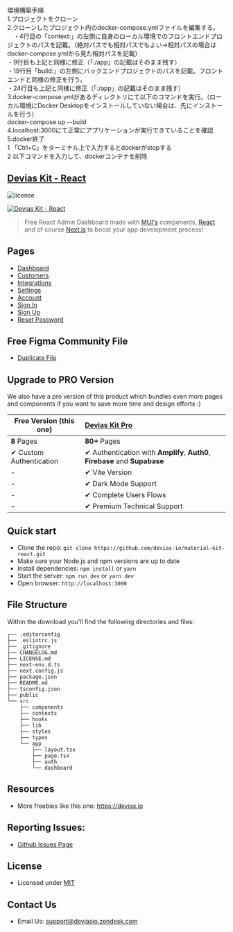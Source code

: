 環境構築手順<br>
1.プロジェクトをクローン<br>
2.クローンしたプロジェクト内のdocker-compose.ymlファイルを編集する。<br>
　・4行目の「context:」の左側に自身のローカル環境でのフロントエンドプロジェクトのパスを記載。（絶対パスでも相対パスでもよい→相対パスの場合はdocker-compose.ymlから見た相対パスを記載）<br>
  ・9行目も上記と同様に修正（「:/app」の記載はそのまま残す）<br>
  ・19行目「build:」の左側にバックエンドプロジェクトのパスを記載。フロントエンドと同様の修正を行う。<br>
  ・24行目も上記と同様に修正（「:/app」の記載はそのまま残す）<br>
3.docker-compose.ymlがあるディレクトリにて以下のコマンドを実行。（ローカル環境にDocker Desktopをインストールしていない場合は、先にインストールを行う）<br>
docker-compose up --build<br>
4.localhost:3000にて正常にアプリケーションが実行できていることを確認<br>
5.docker終了<br>
 1 「Ctrl+C」をターミナル上で入力するとdockerがstopする<br>
 2 以下コマンドを入力して、dockerコンテナを削除<br>
  

## [Devias Kit - React](https://material-kit-react.devias.io/)

![license](https://img.shields.io/badge/license-MIT-blue.svg)

[![Devias Kit - React](https://github.com/devias-io/material-kit-react/blob/main/public/assets/thumbnail.png)](https://material-kit-react.devias.io/)

> Free React Admin Dashboard made with [MUI's](https://mui.com) components, [React](https://reactjs.org) and of course [Next.js](https://github.com/vercel/next.js) to boost your app development process!

## Pages 

- [Dashboard](https://material-kit-react.devias.io)
- [Customers](https://material-kit-react.devias.io/dashboard/customers)
- [Integrations](https://material-kit-react.devias.io/dashboard/integrations)
- [Settings](https://material-kit-react.devias.io/dashboard/settings)
- [Account](https://material-kit-react.devias.io/dashboard/account)
- [Sign In](https://material-kit-react.devias.io/auth/sign-in)
- [Sign Up](https://material-kit-react.devias.io/auth/sign-up)
- [Reset Password](https://material-kit-react.devias.io/auth/reset-password)

## Free Figma Community File

- [Duplicate File](https://www.figma.com/file/b3L1Np4RYiicZAOMopHNkm/Devias-Dashboard-Design-Library-Kit)

## Upgrade to PRO Version

We also have a pro version of this product which bundles even more pages and components if you want
to save more time and design efforts :)

| Free Version (this one)  | [Devias Kit Pro](https://mui.com/store/items/devias-kit-pro/)                |
| ------------------------ | :--------------------------------------------------------------------------- |
| **8** Pages              | **80+** Pages                                                                |
| ✔ Custom Authentication  | ✔ Authentication with **Amplify**, **Auth0**, **Firebase** and **Supabase**  |
| -                        | ✔ Vite Version                                                               |
| -                        | ✔ Dark Mode Support                                                          |
| -                        | ✔ Complete Users Flows                                                       |
| -                        | ✔ Premium Technical Support                                                  |

## Quick start

- Clone the repo: `git clone https://github.com/devias-io/material-kit-react.git`
- Make sure your Node.js and npm versions are up to date
- Install dependencies: `npm install` or `yarn`
- Start the server: `npm run dev` or `yarn dev`
- Open browser: `http://localhost:3000`

## File Structure

Within the download you'll find the following directories and files:

```
┌── .editorconfig
├── .eslintrc.js
├── .gitignore
├── CHANGELOG.md
├── LICENSE.md
├── next-env.d.ts
├── next.config.js
├── package.json
├── README.md
├── tsconfig.json
├── public
└── src
	├── components
	├── contexts
	├── hooks
	├── lib
	├── styles
	├── types
	└── app
		├── layout.tsx
		├── page.tsx
		├── auth
		└── dashboard
```

## Resources

- More freebies like this one: https://devias.io

## Reporting Issues:

- [Github Issues Page](https://github.com/devias-io/material-kit-react/issues)

## License

- Licensed under [MIT](https://github.com/devias-io/material-kit-react/blob/main/LICENSE.md)

## Contact Us

- Email Us: support@deviasio.zendesk.com
